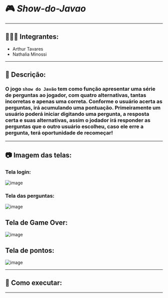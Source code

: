 # 🎮 *Show-do-Javao*
---
## 🧑‍🤝‍🧑 Integrantes:
- Arthur Tavares
- Nathalia Minossi
  
---
  
## 📖 Descrição:
### O jogo `show do Javão` tem como função apresentar uma série de perguntas ao jogador, com quatro alternativas, tantas incorretas e apenas uma correta. Conforme o usuário acerta as perguntas, irá acumulando uma pontuação. Primeiramente um usuário poderá iniciar digitando uma pergunta, a resposta certa e suas alternativas, assim o jodador irá responder as perguntas que o outro usuário escolheu, caso ele erre a pergunta, terá oportunidade de recomeçar! 
---
## 📷 Imagem das telas:

### Tela login:
![image](https://github.com/user-attachments/assets/96c39e5e-35fc-40ff-867e-18e54fde0e1c)


### Tela das perguntas:
![image](https://github.com/user-attachments/assets/fcfb844d-5d48-41c5-9052-599179f61744)

## Tela de Game Over:
![image](https://github.com/user-attachments/assets/cb83e039-3605-48fc-9b1a-37c904395ea9)

## Tela de pontos:
![image](https://github.com/user-attachments/assets/fb81e20a-41a9-49ab-9885-a002303097b2)

---

## 🚀 Como executar:

---


